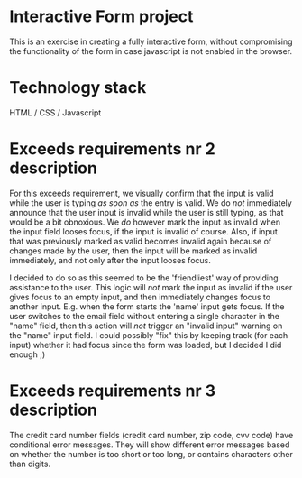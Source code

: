 # Interactive Form project

This is an exercise in creating a fully interactive form, without compromising the functionality of the form in case javascript is not enabled in the browser.

# Technology stack

HTML / CSS / Javascript

# Exceeds requirements nr 2 description

For this exceeds requirement, we visually confirm that the input is valid while the user is typing _as soon as_ the entry is valid. We do _not_ immediately announce that the user input is invalid while the user is still typing, as that would be a bit obnoxious. We _do_ however mark the input as invalid when the input field looses focus, if the input is invalid of course. Also, if input that was previously marked as valid becomes invalid again because of changes made by the user, then the input will be marked as invalid immediately, and not only after the input looses focus.

I decided to do so as this seemed to be the 'friendliest' way of providing assistance to the user. This logic will _not_ mark the input as invalid if the user gives focus to an empty input, and then immediately changes focus to another input. E.g. when the form starts the 'name' input gets focus. If the user switches to the email field without entering a single character in the "name" field, then this action will _not_ trigger an "invalid input" warning on the "name" input field. I could possibly "fix" this by keeping track (for each input) whether it had focus since the form was loaded, but I decided I did enough ;)

# Exceeds requirements nr 3 description

The credit card number fields (credit card number, zip code, cvv code) have conditional error messages. They will show different error messages based on whether the number is too short or too long, or contains characters other than digits.

